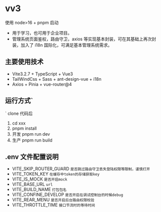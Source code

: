 # vv3

使用 node>16 + pnpm 启动

- 用于学习，也可用于企业项目。
- 管理系统页面鉴权，路由守卫，axios 等实现基本封装，可在其基础上再次封装，加入了 i18n 国际化，可满足基本管理系统需求。

## 主要使用技术

- Vite3.2.7 + TypeScript + Vue3
- TailWindCss + Sass + ant-design-vue + i18n
- Axios + Pinia + vue-router@4

## 运行方式`

`
clone 代码后

1. cd xxx
2. pnpm install
3. 开发 pnpm run dev
4. 生产 pnpm run build

## .env 文件配置说明

- VITE_SKIP_ROUTER_GUARD `是否跳过路由守卫丢失登陆权限等限制，谨慎打开`
- VITE_TOKEN_KEY `在缓存中token的存储获取key`
- VITE_IS_MOCK `是否开启mock`
- VITE_BASE_URL `url`
- VITE_BUILD_NAME `打包包名`
- VITE_CONFINE_DEVELOP `是否开启在调试控制台的时候debug`
- VITE_REAR_MENU `是否开启后台路由权限校验`
- VITE_THROTTLE_TIME `接口节流时的等待时间`
